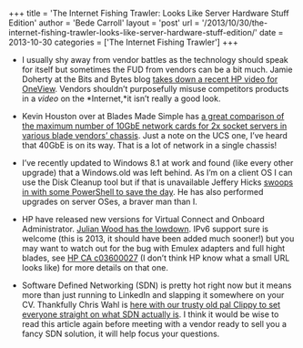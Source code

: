 +++
title = 'The Internet Fishing Trawler: Looks Like Server Hardware Stuff Edition'
author = 'Bede Carroll'
layout = 'post'
url = '/2013/10/30/the-internet-fishing-trawler-looks-like-server-hardware-stuff-edition/'
date = 2013-10-30
categories = ['The Internet Fishing Trawler']
+++

* I usually shy away from vendor battles as the technology should speak for
    itself but sometimes the FUD from vendors can be a bit much. Jamie Doherty
    at the Bits and Bytes blog [takes down a recent HP video for OneView](http://blog.r2ut.com/2013/10/hp-oneview-versus-ucs-manager-video.html).
    Vendors shouldn’t purposefully misuse competitors products in a *video* on
    the *Internet,*it isn’t really a good look.

* Kevin Houston over at Blades Made Simple has [a great comparison of the
    maximum number of 10GbE network cards for 2x socket servers in various
    blade vendors’ chassis](http://bladesmadesimple.com/2013/10/max-ethernet-connections-on-2-socket-blade-servers/).
    Just a note on the UCS one, I’ve heard that 40GbE is on its way. That is
    a lot of network in a single chassis!

* I’ve recently updated to Windows 8.1 at work and found (like every other
    upgrade) that a Windows.old was left behind. As I’m on a client OS I can
    use the Disk Cleanup tool but if that is unavailable Jeffery Hicks [swoops
    in with some PowerShell to save the day](http://jdhitsolutions.com/blog/2013/10/out-with-the-windows-old).
    He has also performed upgrades on server OSes, a braver man than I.

* HP have released new versions for Virtual Connect and Onboard
    Administrator. [Julian Wood has the lowdown](http://www.wooditwork.com/2013/10/28/hp-updates-virtual-connect-4-10-oa-4-01-adds-ipv6-hiding-flexnics-sr-iov/).
    IPv6 support sure is welcome (this is 2013, it should have been added much
    sooner!) but you may want to watch out for the bug with Emulex adapters
    and full hight blades, see [HP CA c03600027](http://h20565.www2.hp.com/portal/site/hpsc/template.PAGE/public/kb/docDisplay/?sp4ts.oid=5112370&spf_p.tpst=kbDocDisplay&spf_p.prp_kbDocDisplay=wsrp-navigationalState%3DdocId%253Demr_na-c03600027-2%257CdocLocale%253D%257CcalledBy%253D&javax.portlet.begCacheTok=com.vignette.cachetoken&javax.portlet.endCacheTok=com.vignette.cachetoken)
    (I don’t think HP know what a small URL looks like) for more details on
    that one.

* Software Defined Networking (SDN) is pretty hot right now but it means
    more than just running to LinkedIn and slapping it somewhere on your CV.
    Thankfully Chris Wahl is [here with our trusty old pal Clippy to set
    everyone straight on what SDN actually is](http://wahlnetwork.com/2013/07/02/clippy-explains-software-defined-networking/).
    I think it would be wise to read this article again before meeting with a
    vendor ready to sell you a fancy SDN solution, it will help focus your
    questions.
